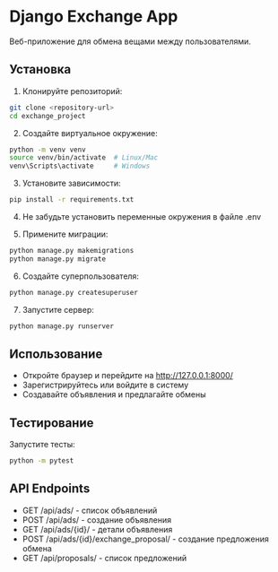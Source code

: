 # Django Exchange App

Веб-приложение для обмена вещами между пользователями.

## Установка

1. Клонируйте репозиторий:
```bash
git clone <repository-url>
cd exchange_project
```

2. Создайте виртуальное окружение:
```bash
python -m venv venv
source venv/bin/activate  # Linux/Mac
venv\Scripts\activate     # Windows
```

3. Установите зависимости:
```bash
pip install -r requirements.txt
```
4. Не забудьте установить переменные окружения в файле .env

5. Примените миграции:
```bash
python manage.py makemigrations
python manage.py migrate
```

6. Создайте суперпользователя:
```bash
python manage.py createsuperuser
```

7. Запустите сервер:
```bash
python manage.py runserver
```

## Использование

- Откройте браузер и перейдите на http://127.0.0.1:8000/
- Зарегистрируйтесь или войдите в систему
- Создавайте объявления и предлагайте обмены

## Тестирование

Запустите тесты:
```bash
python -m pytest
```

## API Endpoints

- GET /api/ads/ - список объявлений
- POST /api/ads/ - создание объявления
- GET /api/ads/{id}/ - детали объявления
- POST /api/ads/{id}/exchange_proposal/ - создание предложения обмена
- GET /api/proposals/ - список предложений